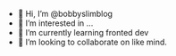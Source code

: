 - 👋 Hi, I’m @bobbyslimblog
- 👀 I’m interested in ...
- 🌱 I’m currently learning fronted dev
- 💞️ I’m looking to collaborate on like mind.
